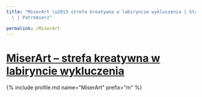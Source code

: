 ```yaml
---
title: "MiserArt \u2013 strefa kreatywna w labiryncie wykluczenia | Statystyki patronite.pl\
  \ | Patromierz"

permalink: /MiserArt
---
```


# [MiserArt – strefa kreatywna w labiryncie wykluczenia](https://patronite.pl/MiserArt)

{% include profile.md name="MiserArt" prefix="m" %}
